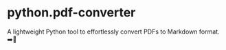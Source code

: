 # python.pdf-converter
A lightweight Python tool to effortlessly convert PDFs to Markdown format. \
➡️📄
